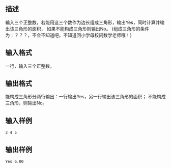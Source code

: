 ## 描述

输入三个正整数，若能用这三个数作为边长组成三角形，输出Yes，同时计算并输出该三角形的面积， 如果不能构成三角形则输出No。 (组成三角形的条件为：？？？，不会不知道吧，不知道回小学母校问数学老师哦！)

## 输入格式

一行，输入三个正整数。

## 输出格式

能构成三角形分两行输出：一行输出Yes，另一行输出该三角形的面积； 不能构成三角形，则输出No。

## 输入样例

```plaintext
3 4 5 
```

## 输出样例

```plaintext
Yes 6.00 
```



 



 

